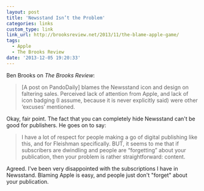 ```yaml
---
layout: post
title: 'Newsstand Isn’t the Problem'
categories: links
custom_type: link
link_url: http://brooksreview.net/2013/11/the-blame-apple-game/
tags:
  - Apple
  - The Brooks Review
date: '2013-12-05 19:20:33'
---
```

Ben Brooks on *The Brooks Review*:

>[A post on PandoDaily] blames the Newsstand icon and design on faltering sales. Perceived lack of attention from Apple, and lack of icon badging (I assume, because it is never explicitly said) were other ‘excuses’ mentioned.

Okay, fair point. The fact that you can completely hide Newsstand can't be good for publishers. He goes on to say:

>I have a lot of respect for people making a go of digital publishing like this, and for Fleishman specifically. BUT, it seems to me that if subscribers are dwindling and people are “forgetting” about your publication, then your problem is rather straightforward: content.

Agreed. I've been very disappointed with the subscriptions I have in Newsstand. Blaming Apple is easy, and people just don't "forget" about your publication.
